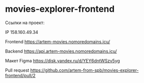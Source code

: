 # movies-explorer-frontend

Ссылки на проект:

IP 158.160.49.34

Frontend https://artem-movies.nomoredomains.icu/

Backend https://api.artem-movies.nomoredomains.icu/

Макет Figma https://disk.yandex.ru/d/YEY6dntWSzv5yg

Pull request https://github.com/artem-from-spb/movies-explorer-frontend/pull/2
